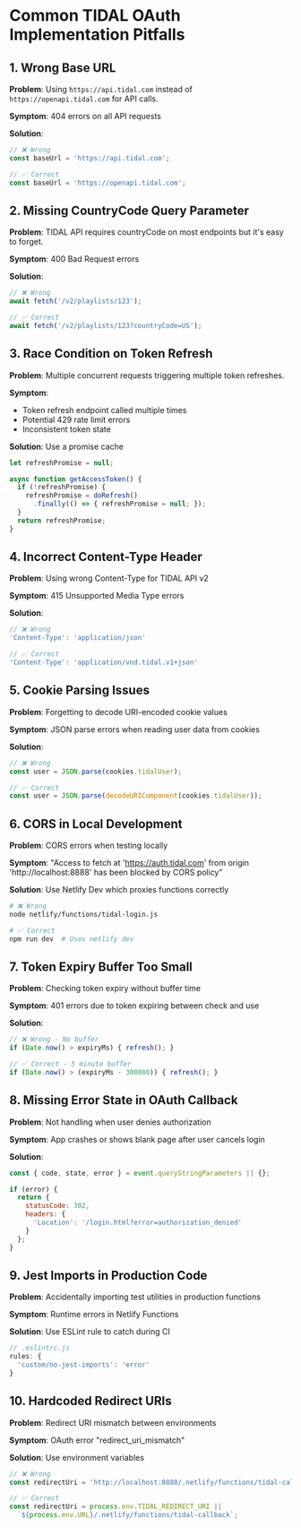 # Common TIDAL OAuth Implementation Pitfalls

## 1. Wrong Base URL

**Problem**: Using `https://api.tidal.com` instead of `https://openapi.tidal.com` for API calls.

**Symptom**: 404 errors on all API requests

**Solution**: 
```javascript
// ❌ Wrong
const baseUrl = 'https://api.tidal.com';

// ✅ Correct
const baseUrl = 'https://openapi.tidal.com';
```

## 2. Missing CountryCode Query Parameter

**Problem**: TIDAL API requires countryCode on most endpoints but it's easy to forget.

**Symptom**: 400 Bad Request errors

**Solution**:
```javascript
// ❌ Wrong
await fetch('/v2/playlists/123');

// ✅ Correct
await fetch('/v2/playlists/123?countryCode=US');
```

## 3. Race Condition on Token Refresh

**Problem**: Multiple concurrent requests triggering multiple token refreshes.

**Symptom**: 
- Token refresh endpoint called multiple times
- Potential 429 rate limit errors
- Inconsistent token state

**Solution**: Use a promise cache
```javascript
let refreshPromise = null;

async function getAccessToken() {
  if (!refreshPromise) {
    refreshPromise = doRefresh()
      .finally(() => { refreshPromise = null; });
  }
  return refreshPromise;
}
```

## 4. Incorrect Content-Type Header

**Problem**: Using wrong Content-Type for TIDAL API v2

**Symptom**: 415 Unsupported Media Type errors

**Solution**:
```javascript
// ❌ Wrong
'Content-Type': 'application/json'

// ✅ Correct
'Content-Type': 'application/vnd.tidal.v1+json'
```

## 5. Cookie Parsing Issues

**Problem**: Forgetting to decode URI-encoded cookie values

**Symptom**: JSON parse errors when reading user data from cookies

**Solution**:
```javascript
// ❌ Wrong
const user = JSON.parse(cookies.tidalUser);

// ✅ Correct
const user = JSON.parse(decodeURIComponent(cookies.tidalUser));
```

## 6. CORS in Local Development

**Problem**: CORS errors when testing locally

**Symptom**: "Access to fetch at 'https://auth.tidal.com' from origin 'http://localhost:8888' has been blocked by CORS policy"

**Solution**: Use Netlify Dev which proxies functions correctly
```bash
# ❌ Wrong
node netlify/functions/tidal-login.js

# ✅ Correct
npm run dev  # Uses netlify dev
```

## 7. Token Expiry Buffer Too Small

**Problem**: Checking token expiry without buffer time

**Symptom**: 401 errors due to token expiring between check and use

**Solution**:
```javascript
// ❌ Wrong - No buffer
if (Date.now() > expiryMs) { refresh(); }

// ✅ Correct - 5 minute buffer
if (Date.now() > (expiryMs - 300000)) { refresh(); }
```

## 8. Missing Error State in OAuth Callback

**Problem**: Not handling when user denies authorization

**Symptom**: App crashes or shows blank page after user cancels login

**Solution**:
```javascript
const { code, state, error } = event.queryStringParameters || {};

if (error) {
  return {
    statusCode: 302,
    headers: {
      'Location': '/login.html?error=authorization_denied'
    }
  };
}
```

## 9. Jest Imports in Production Code

**Problem**: Accidentally importing test utilities in production functions

**Symptom**: Runtime errors in Netlify Functions

**Solution**: Use ESLint rule to catch during CI
```javascript
// .eslintrc.js
rules: {
  'custom/no-jest-imports': 'error'
}
```

## 10. Hardcoded Redirect URIs

**Problem**: Redirect URI mismatch between environments

**Symptom**: OAuth error "redirect_uri_mismatch"

**Solution**: Use environment variables
```javascript
// ❌ Wrong
const redirectUri = 'http://localhost:8888/.netlify/functions/tidal-callback';

// ✅ Correct
const redirectUri = process.env.TIDAL_REDIRECT_URI || 
  `${process.env.URL}/.netlify/functions/tidal-callback`;
```